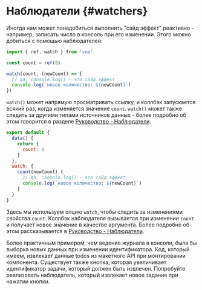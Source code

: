 # Наблюдатели {#watchers}

Иногда нам может понадобиться выполнить "сайд эффект" реактивно - например, записать число в консоль при его изменении. Этого можно добиться с помощью наблюдателей:

<div class="composition-api">

```js
import { ref, watch } from 'vue'

const count = ref(0)

watch(count, (newCount) => {
  // да, console.log() - это сайд эффект
  console.log(`новое количество: ${newCount}`)
})
```

`watch()` может напрямую просматривать ссылку, и коллбэк запускается всякий раз, когда изменяется значение `count`. `watch()` может также следить за другими типами источников данных - более подробно об этом говорится в разделе  <a target="_blank" href="/guide/essentials/watchers.html">Руководство - Наблюдатели</a>.

</div>
<div class="options-api">

```js
export default {
  data() {
    return {
      count: 0
    }
  },
  watch: {
    count(newCount) {
      // да, console.log() - это сайд эффект
      console.log(`новое количество: ${newCount}`)
    }
  }
}
```

Здесь мы используем опцию `watch`, чтобы следить за изменениями свойства `count`. Коллбэк наблюдателя вызывается при изменении `count` и получает новое значение в качестве аргумента. Более подробно об этом рассказывается в <a target="_blank" href="/guide/essentials/watchers.html">Руководство - Наблюдатели</a>.

</div>

Более практичным примером, чем ведение журнала в консоли, была бы выборка новых данных при изменении идентификатора. Код, который имеем, извлекает данные todos из макетного API при монтировании компонента. Существует также кнопка, которая увеличивает идентификатор задачи, который должен быть извлечен. Попробуйте реализовать наблюдатель, который извлекает новое задание при нажатии кнопки.
